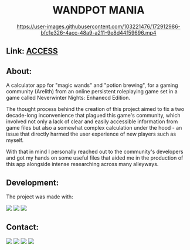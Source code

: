 <div align="center"><h1> WANDPOT MANIA
  <br>
  </h1>

https://user-images.githubusercontent.com/103221476/172912986-bfc1e326-4acc-48a9-a211-9e8d44f59696.mp4


</div>

<h2>Link: <a href="https://wandpotmania.vercel.app/"> ACCESS </a></h2>

<h2>About:</h2>
<p>A calculator app for "magic wands" and "potion brewing", for a gaming community (Arelith) from an online persistent roleplaying game set in a game called Neverwinter Nights: Enhanecd Edition.</p>
<p>The thought process behind the creation of this project aimed to fix a two decade-long inconvenience that plagued this game's community, which involved not only a lack of clear and easily accessible information from game files but also a somewhat complex calculation under the hood - an issue that directly harmed the user experience of new players such as myself.</p>

<p>With that in mind I personally reached out to the community's developers and got my hands on some useful files that aided me in the production of this app alongside intense researching across many alleyways.</p>

<h2>Development:</h2>
<p>The project was made with:</p>
 
<image src ="https://img.shields.io/badge/Vite-B73BFE?style=for-the-badge&logo=vite&logoColor=FFD62E"> <img src ="https://img.shields.io/badge/react-%2320232a.svg?style=for-the-badge&logo=react&logoColor=%2361DAFB"> <img src ="https://img.shields.io/badge/TypeScript-007ACC?style=for-the-badge&logo=typescript&logoColor=white"> 
  
<h2>Contact:</h3>

<a href="mailto:ronaldofslopes@gmail.com"><image src = "https://img.shields.io/badge/Gmail-D14836?style=for-the-badge&logo=gmail&logoColor=white"></a>
<a href="https://api.whatsapp.com/send?phone=5521979433173"><image src = "https://img.shields.io/badge/WhatsApp-25D366?style=for-the-badge&logo=whatsapp&logoColor=white"></a> <a href="https://www.linkedin.com/in/ronaldo-figueiredo-santiago-lopes-rj/"><image src = "https://img.shields.io/badge/LinkedIn-0077B5?style=for-the-badge&logo=linkedin&logoColor=white"></a> <a href="https://www.instagram.com/ronaldolopes9256/"><image src = "https://img.shields.io/badge/Instagram-E4405F?style=for-the-badge&logo=instagram&logoColor=white">
